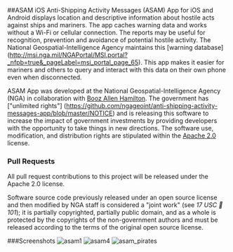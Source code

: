 ##ASAM iOS
Anti-Shipping Activity Messages (ASAM) App for iOS and Android displays location and descriptive information about hostile acts against ships and mariners. The app caches warning data and works without a Wi-Fi or cellular connection. The reports may be useful for recognition, prevention and avoidance of potential hostile activity. The National Geospatial-Intelligence Agency maintains this [warning database] (http://msi.nga.mil/NGAPortal/MSI.portal?_nfpb=true&_pageLabel=msi_portal_page_65). This app makes it easier for mariners and others to query and interact with this data on their own phone even when disconnected.  

ASAM App was developed at the National Geospatial-Intelligence Agency (NGA) in collaboration with [Booz Allen Hamilton](http://www.boozallen.com/).  The government has ["unlimited rights"] (https://github.com/ngageoint/anti-shipping-activity-messages-app/blob/master/NOTICE) and is releasing this software to increase the impact of government investments by providing developers with the opportunity to take things in new directions. The software use, modification, and distribution rights are stipulated within the [Apache 2.0](http://www.apache.org/licenses/LICENSE-2.0.html) license.  


### Pull Requests

All pull request contributions to this project will be released under the Apache 2.0 license.  

Software source code previously released under an open source license and then modified by NGA staff is considered a "joint work" (see *17 USC  101*); it is partially copyrighted, partially public domain, and as a whole is protected by the copyrights of the non-government authors and must be released according to the terms of the original open source license.

###Screenshots
![asam1](https://cloud.githubusercontent.com/assets/5178768/3276862/3ce2f292-f355-11e3-86a1-2e7cea058023.png)
![asam4](https://cloud.githubusercontent.com/assets/5178768/3276864/3f36b470-f355-11e3-93a2-f0ea0682a796.png)
![asam_pirates](https://cloud.githubusercontent.com/assets/5178768/3276865/40d0ef12-f355-11e3-8205-206e91938ddd.png)

